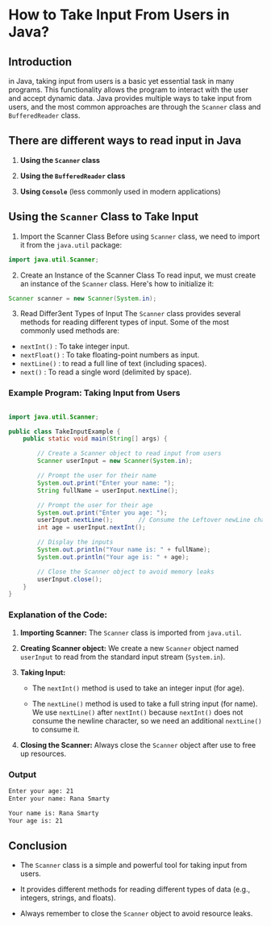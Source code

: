 # How to Take Input From Users in Java?

## Introduction

in Java, taking input from users is a basic yet essential task in many programs. This functionality allows the program to interact with the user and accept dynamic data. Java provides multiple ways to take input from users, and the most common approaches are through the `Scanner` class and `BufferedReader` class.

## There are different ways to read input in Java

1. **Using the `Scanner` class**

2. **Using the `BufferedReader` class**

3. **Using `Console`** (less commonly used in modern applications)

## Using the `Scanner` Class to Take Input

1. Import the Scanner Class
Before using `Scanner` class, we need to import it from the `java.util` package:

```java
import java.util.Scanner;
```

2. Create an Instance of the Scanner Class
To read input, we must create an instance of the `Scanner` class. Here's how to initialize it:

```java
Scanner scanner = new Scanner(System.in);
```

3. Read Differ3ent Types of Input
The `Scanner` class provides several methods for reading different types of input. Some of the most commonly used methods are:

- `nextInt()` : To take integer input.
- `nextFloat()` : To take floating-point numbers as input.
- `nextLine()` : to read a full line of text (including spaces).
- `next()` : To read a single word (delimited by space).

### Example Program: Taking Input from Users

```java

import java.util.Scanner;

public class TakeInputExample {
    public static void main(String[] args) {

        // Create a Scanner object to read input from users
        Scanner userInput = new Scanner(System.in);

        // Prompt the user for their name
        System.out.print("Enter your name: ");
        String fullName = userInput.nextLine();

        // Prompt the user for their age
        System.out.print("Enter you age: ");
        userInput.nextLine();       // Consume the Leftover newLine character
        int age = userInput.nextInt();

        // Display the inputs
        System.out.println("Your name is: " + fullName);
        System.out.println("Your age is: " + age);

        // Close the Scanner object to avoid memory leaks
        userInput.close();
    }
}
```

### Explanation of the Code:

1. **Importing Scanner:** The `Scanner` class is imported from `java.util`.
2. **Creating Scanner object:** We create a new `Scanner` object named `userInput` to read from the standard input stream (`System.in`). 
3. **Taking Input:** 

    - The `nextInt()` method is used to take an integer input (for age).

    - The `nextLine()` method is used to take a full string input (for name). We use `nextLine()` after `nextInt()` because `nextInt()` does not consume the newline character, so we need an additional `nextLine()` to consume it.
4. **Closing the Scanner:** Always close the `Scanner` object after use to free up resources.

### Output

```bash
Enter your age: 21
Enter your name: Rana Smarty

Your name is: Rana Smarty
Your age is: 21
```

## Conclusion
- The `Scanner` class is a simple and powerful tool for taking input from users.

- It provides different methods for reading different types of data (e.g., integers, strings, and floats).

- Always remember to close the `Scanner` object to avoid resource leaks.